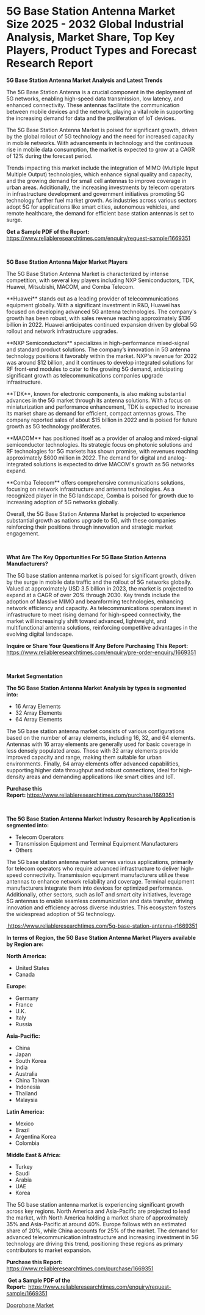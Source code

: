 <p><h1>5G Base Station Antenna Market Size 2025 - 2032 Global Industrial Analysis, Market Share, Top Key Players, Product Types and Forecast Research Report</h1></p><p><strong>5G Base Station Antenna Market Analysis and Latest Trends</strong></p>
<p><p>The 5G Base Station Antenna is a crucial component in the deployment of 5G networks, enabling high-speed data transmission, low latency, and enhanced connectivity. These antennas facilitate the communication between mobile devices and the network, playing a vital role in supporting the increasing demand for data and the proliferation of IoT devices.</p><p>The 5G Base Station Antenna Market is poised for significant growth, driven by the global rollout of 5G technology and the need for increased capacity in mobile networks. With advancements in technology and the continuous rise in mobile data consumption, the market is expected to grow at a CAGR of 12% during the forecast period. </p><p>Trends impacting this market include the integration of MIMO (Multiple Input Multiple Output) technologies, which enhance signal quality and capacity, and the growing demand for small cell antennas to improve coverage in urban areas. Additionally, the increasing investments by telecom operators in infrastructure development and government initiatives promoting 5G technology further fuel market growth. As industries across various sectors adopt 5G for applications like smart cities, autonomous vehicles, and remote healthcare, the demand for efficient base station antennas is set to surge.</p></p>
<p><strong>Get a Sample PDF of the Report:&nbsp;</strong> <a href="https://www.reliableresearchtimes.com/enquiry/request-sample/1669351?utm_campaign=3363&utm_medium=2&utm_source=Github&utm_content=ia&utm_term=06042025&utm_id=5g-base-station-antenna">https://www.reliableresearchtimes.com/enquiry/request-sample/1669351</a></p>
<p>&nbsp;</p>
<p><strong>5G Base Station Antenna Major Market Players</strong></p>
<p><p>The 5G Base Station Antenna Market is characterized by intense competition, with several key players including NXP Semiconductors, TDK, Huawei, Mitsubishi, MACOM, and Comba Telecom.</p><p>**Huawei** stands out as a leading provider of telecommunications equipment globally. With a significant investment in R&D, Huawei has focused on developing advanced 5G antenna technologies. The company's growth has been robust, with sales revenue reaching approximately $136 billion in 2022. Huawei anticipates continued expansion driven by global 5G rollout and network infrastructure upgrades.</p><p>**NXP Semiconductors** specializes in high-performance mixed-signal and standard product solutions. The company’s innovation in 5G antenna technology positions it favorably within the market. NXP's revenue for 2022 was around $12 billion, and it continues to develop integrated solutions for RF front-end modules to cater to the growing 5G demand, anticipating significant growth as telecommunications companies upgrade infrastructure.</p><p>**TDK**, known for electronic components, is also making substantial advances in the 5G market through its antenna solutions. With a focus on miniaturization and performance enhancement, TDK is expected to increase its market share as demand for efficient, compact antennas grows. The company reported sales of about $15 billion in 2022 and is poised for future growth as 5G technology proliferates.</p><p>**MACOM** has positioned itself as a provider of analog and mixed-signal semiconductor technologies. Its strategic focus on photonic solutions and RF technologies for 5G markets has shown promise, with revenues reaching approximately $600 million in 2022. The demand for digital and analog-integrated solutions is expected to drive MACOM's growth as 5G networks expand.</p><p>**Comba Telecom** offers comprehensive communications solutions, focusing on network infrastructure and antenna technologies. As a recognized player in the 5G landscape, Comba is poised for growth due to increasing adoption of 5G networks globally. </p><p>Overall, the 5G Base Station Antenna Market is projected to experience substantial growth as nations upgrade to 5G, with these companies reinforcing their positions through innovation and strategic market engagement.</p></p>
<p>&nbsp;</p>
<p><strong>What Are The Key Opportunities For 5G Base Station Antenna Manufacturers?</strong></p>
<p><p>The 5G base station antenna market is poised for significant growth, driven by the surge in mobile data traffic and the rollout of 5G networks globally. Valued at approximately USD 3.5 billion in 2023, the market is projected to expand at a CAGR of over 20% through 2030. Key trends include the adoption of Massive MIMO and beamforming technologies, enhancing network efficiency and capacity. As telecommunications operators invest in infrastructure to meet rising demand for high-speed connectivity, the market will increasingly shift toward advanced, lightweight, and multifunctional antenna solutions, reinforcing competitive advantages in the evolving digital landscape.</p></p>
<p><strong>Inquire or Share Your Questions If Any Before Purchasing This Report:</strong> <a href="https://www.reliableresearchtimes.com/enquiry/pre-order-enquiry/1669351?utm_campaign=3363&utm_medium=2&utm_source=Github&utm_content=ia&utm_term=06042025&utm_id=5g-base-station-antenna">https://www.reliableresearchtimes.com/enquiry/pre-order-enquiry/1669351</a></p>
<p>&nbsp;</p>
<p><strong>Market Segmentation</strong></p>
<p><strong>The 5G Base Station Antenna Market Analysis by types is segmented into:</strong></p>
<p><ul><li>16 Array Elements</li><li>32 Array Elements</li><li>64 Array Elements</li></ul></p>
<p><p>The 5G base station antenna market consists of various configurations based on the number of array elements, including 16, 32, and 64 elements. Antennas with 16 array elements are generally used for basic coverage in less densely populated areas. Those with 32 array elements provide improved capacity and range, making them suitable for urban environments. Finally, 64 array elements offer advanced capabilities, supporting higher data throughput and robust connections, ideal for high-density areas and demanding applications like smart cities and IoT.</p></p>
<p><strong>Purchase this Report:&nbsp;</strong><a href="https://www.reliableresearchtimes.com/purchase/1669351?utm_campaign=3363&utm_medium=2&utm_source=Github&utm_content=ia&utm_term=06042025&utm_id=5g-base-station-antenna">https://www.reliableresearchtimes.com/purchase/1669351</a></p>
<p>&nbsp;</p>
<p><strong>The 5G Base Station Antenna Market Industry Research by Application is segmented into:</strong></p>
<p><ul><li>Telecom Operators</li><li>Transmission Equipment and Terminal Equipment Manufacturers</li><li>Others</li></ul></p>
<p><p>The 5G base station antenna market serves various applications, primarily for telecom operators who require advanced infrastructure to deliver high-speed connectivity. Transmission equipment manufacturers utilize these antennas to enhance network reliability and coverage. Terminal equipment manufacturers integrate them into devices for optimized performance. Additionally, other sectors, such as IoT and smart city initiatives, leverage 5G antennas to enable seamless communication and data transfer, driving innovation and efficiency across diverse industries. This ecosystem fosters the widespread adoption of 5G technology.</p></p>
<p><a href="https://www.reliableresearchtimes.com/5g-base-station-antenna-r1669351?utm_campaign=3363&utm_medium=2&utm_source=Github&utm_content=ia&utm_term=06042025&utm_id=5g-base-station-antenna">&nbsp;https://www.reliableresearchtimes.com/5g-base-station-antenna-r1669351</a></p>
<p><strong>In terms of Region, the 5G Base Station Antenna Market Players available by Region are:</strong></p>
<p>
    <p> <strong> North America: </strong>
        <ul>
            <li>United States</li>
            <li>Canada</li>
        </ul>
        </p> 
    <p> <strong> Europe: </strong>
        <ul>
            <li>Germany</li>
            <li>France</li>
            <li>U.K.</li>
            <li>Italy</li>
            <li>Russia</li>
        </ul>
        </p> 
    <p> <strong> Asia-Pacific: </strong>
        <ul>
            <li>China</li>
            <li>Japan</li>
            <li>South Korea</li>
            <li>India</li>
            <li>Australia</li>
            <li>China Taiwan</li>
            <li>Indonesia</li>
            <li>Thailand</li>
            <li>Malaysia</li>
        </ul>
        </p> 
    <p> <strong> Latin America: </strong>
        <ul>
            <li>Mexico</li>
            <li>Brazil</li>
            <li>Argentina Korea</li>
            <li>Colombia</li>
        </ul>
        </p> 
    <p> <strong> Middle East & Africa: </strong>
        <ul>
            <li>Turkey</li>
            <li>Saudi</li>
            <li>Arabia</li>
            <li>UAE</li>
            <li>Korea</li>
        </ul>
    </p>
    </p>
<p><p>The 5G base station antenna market is experiencing significant growth across key regions. North America and Asia-Pacific are projected to lead the market, with North America holding a market share of approximately 35% and Asia-Pacific at around 40%. Europe follows with an estimated share of 20%, while China accounts for 25% of the market. The demand for advanced telecommunication infrastructure and increasing investment in 5G technology are driving this trend, positioning these regions as primary contributors to market expansion.</p></p>
<p><strong>Purchase this Report: </strong><a href="https://www.reliableresearchtimes.com/purchase/1669351?utm_campaign=3363&utm_medium=2&utm_source=Github&utm_content=ia&utm_term=06042025&utm_id=5g-base-station-antenna">https://www.reliableresearchtimes.com/purchase/1669351</a></p>
<p>&nbsp;<strong>Get a Sample PDF of the Report:&nbsp;&nbsp;</strong><a href="https://www.reliableresearchtimes.com/enquiry/request-sample/1669351?utm_campaign=3363&utm_medium=2&utm_source=Github&utm_content=ia&utm_term=06042025&utm_id=5g-base-station-antenna">https://www.reliableresearchtimes.com/enquiry/request-sample/1669351</a></p>
<p><strong></strong></p>
<p><p><a href="https://github.com/casimbrhelck/Market-Research-Report-List-1/blob/main/doorphone-market.md?utm_campaign=3363&utm_medium=2&utm_source=Github&utm_content=ia&utm_term=06042025&utm_id=5g-base-station-antenna">Doorphone Market</a></p></p>